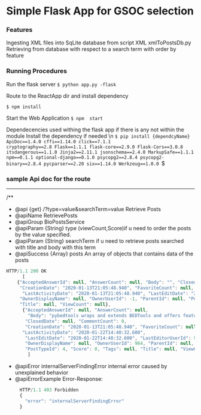 Simple Flask App for GSOC selection
=============
### Features
Ingesting XML files into SqLite database from script XML xmlToPostsDb.py
Retrieving from database  with respect to a search term with order by feature 


### Running Procedures

Run the flask server
`$ python app.py -flask `

Route to the ReactApp dir and install dependency

`$ npm install `

Start the Web Application 
`$ npm  start `

Dependecencies used withing the flask app if there is any not within the module
Install the dependency if needed \n
`$ pip install {dependcyName}
ApiDoc==1.4.0
cffi==1.14.0
click==7.1.1                                                                                  
cryptography==2.8
Flask==1.1.1
flask-core==2.9.0
Flask-Cors==3.0.8
itsdangerous==1.1.0
Jinja2==2.11.1
jsonschema==2.4.0
MarkupSafe==1.1.1
npm==0.1.1
optional-django==0.1.0
psycopg2==2.8.4
psycopg2-binary==2.8.4
pycparser==2.20
six==1.14.0
Werkzeug==1.0.0
`$

### sample Api doc for the route
----
/**
* @api {get} /?type=value&searchTerm=value   Retrieve Posts
* @apiName RetrievePosts
* @apiGroup BioPostsService
* @apiParam {String} type          (viewCount,Score)if u need to order the posts by the value specified.
* @apiParam {String} searchTerm     if u need to retrieve posts searched with title and body with this term
* @apiSuccess {Array}  posts        An array  of objects that contains data of the posts
```javascript
HTTP/1.1 200 OK
      [
    {"AcceptedAnswerId": null, "AnswerCount": null, "Body": "", "ClosedDate": null, "CommentCount": 0,
     "CreationDate": "2020-01-13T21:05:48.940", "FavoriteCount": null, "Id": 11134,
      "LastActivityDate": "2020-01-13T21:05:48.940", "LastEditDate": "2020-01-13T21:05:48.940", "LastEditorUserId": -1,
     "OwnerDisplayName": null, "OwnerUserId": -1, "ParentId": null, "PostTypeId": 5, "Score": 0, "Tags": null,
     "Title": null, "ViewCount": null},
      {"AcceptedAnswerId": null, "AnswerCount": null,
        "Body": "pybedtools wraps and extends BEDTools and offers feature-level manipulations from within Python. ",
       "ClosedDate": null, "CommentCount": 0,
       "CreationDate": "2020-01-13T21:05:48.940", "FavoriteCount": null, "Id": 11135,
      "LastActivityDate": "2020-01-22T14:40:32.600",
       "LastEditDate": "2020-01-22T14:40:32.600", "LastEditorUserId": 964,
       "OwnerDisplayName": null, "OwnerUserId": 964, "ParentId": null,
       "PostTypeId": 4, "Score": 0, "Tags": null, "Title": null, "ViewCount": null}
        ]
```

* @apiError internalServerFindingError  internal error caused by unexplained behavior
* @apiErrorExample Error-Response:
```javascript
     HTTP/1.1 403 Forbidden
     {
       "error": "internalServerFindingError"
     }

```


